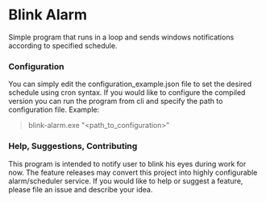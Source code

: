 # Blink Alarm

Simple program that runs in a loop and sends windows notifications according to specified schedule.

### Configuration

You can simply edit the configuration_example.json file to set the desired schedule using cron syntax. If you would like to configure the compiled version you can run the program from cli and specify the path to configuration file. Example:

>blink-alarm.exe "<path_to_configuration>"


### Help, Suggestions, Contributing

This program is intended to notify user to blink his eyes during work for now. The feature releases may convert this project into highly configurable alarm/scheduler service. If you would like to help or suggest a feature, please file an issue and describe your idea.